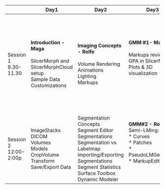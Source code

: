 
<table>
<thead>
  <tr>
    <th></th>
    <th>Day1</th>
    <th>Day2</th>
    <th>Day3</th>
    <th>Day4</th>
    <th>Day5</th>
  </tr>
</thead>
<tbody>
  <tr>
    <td>Session 1   9.30-11.30</td>
    <td><b>Introduction - Maga</b><br><br>SlicerMorph and <br>SlicerMorphCloud setup<br>Sample Data<br>Customizations</td>
    <td><b>Imaging Concepts - Rolfe</B><br><br>Volume Rendering<br>Animations<br>Lighting<br>Markups</td>
    <td><b>GMM #1- Maga</b><br><br>Markups review<br>GPA in SlicerMorph<br>Plots &amp; 3D visualization<br><br><br></td>
    <td>GPA cont'ed<br> <br> Getting SlicerMorph data into R <p> <b> ALPACA - Porto</b></td>
    <td><b>Meet a Slicer Developer</b><br>Andras Lasso<br><br>Q&amp;A: Bring your questions<br>* How can I do X in Slicer?<br>* Segmentation Challenges<br>* Your question here....<br></td>
  </tr>
  <tr>
    <td>Session   2 12:00-2:00p</td>
    <td>ImageStacks<br>DICOM<br>Volumes<br>Models<br>CropVolume<br>Transform<br>Save/Export Data</td>
    <td>Segmentation Concepts<br>Segment Editor<br>Segmentations<br>Segmentation vs Labelmap<br>importing/Exporting Segmentations<br>Segment Statistics<br>Surface Toolbox<br>Dynamic Modeler</td>
    <td><b>GMM#2 - Rolfe</b><br>Semi-LMing: <br>* Curves<br>* Patches<br>* PseudoLMGenerator<br>* MarkupEditor<br><br><br></td>
    <td><b>Putting it all together - Diamond</b><br><br>ALPACA Tutorial<br></td>
      <td><b>Setting up a lab - Maga</b><br><br>Auto3Dgm tutorial<br>Odds and Ends<br>Evaluations</td>
  </tr>
</tbody>
</table>

